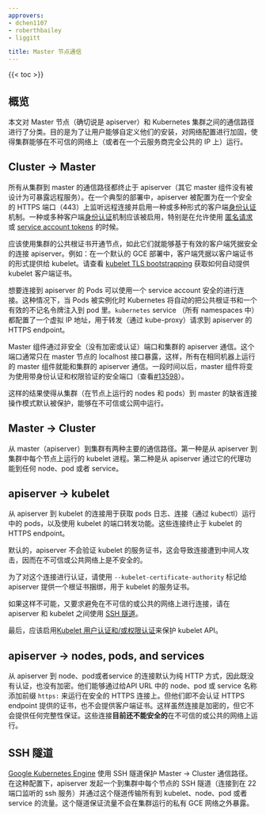 ```yaml
---
approvers:
- dchen1107
- roberthbailey
- liggitt

title: Master 节点通信
---
```


{{< toc >}}


## 概览


本文对 Master 节点（确切说是 apiserver）和 Kubernetes 集群之间的通信路径进行了分类。目的是为了让用户能够自定义他们的安装，对网络配置进行加固，使得集群能够在不可信的网络上（或者在一个云服务商完全公共的 IP 上）运行。


## Cluster -> Master


所有从集群到 master 的通信路径都终止于 apiserver（其它 master 组件没有被设计为可暴露远程服务）。在一个典型的部署中，apiserver 被配置为在一个安全的 HTTPS 端口（443）上监听远程连接并启用一种或多种形式的客户端[身份认证](/docs/admin/authentication/)机制。一种或多种客户端[身份认证](/docs/admin/authentication/)机制应该被启用，特别是在允许使用 [匿名请求](/docs/admin/authentication/#anonymous-requests) 或 [service account tokens](/docs/admin/authentication/#service-account-tokens) 的时候。


应该使用集群的公共根证书开通节点，如此它们就能够基于有效的客户端凭据安全的连接 apiserver。例如：在一个默认的 GCE 部署中，客户端凭据以客户端证书的形式提供给 kubelet。请查看 [kubelet TLS bootstrapping](/docs/admin/kubelet-tls-bootstrapping/) 获取如何自动提供 kubelet 客户端证书。


想要连接到 apiserver 的 Pods 可以使用一个 service account 安全的进行连接。这种情况下，当 Pods 被实例化时 Kubernetes 将自动的把公共根证书和一个有效的不记名令牌注入到 pod 里。`kubernetes` service （所有 namespaces 中）都配置了一个虚拟 IP 地址，用于转发（通过 kube-proxy）请求到 apiserver 的 HTTPS endpoint。


Master 组件通过非安全（没有加密或认证）端口和集群的 apiserver 通信。这个端口通常只在 master 节点的 localhost 接口暴露，这样，所有在相同机器上运行的 master 组件就能和集群的 apiserver 通信。一段时间以后，master 组件将变为使用带身份认证和权限验证的安全端口（查看[#13598](https://github.com/kubernetes/kubernetes/issues/13598)）。


这样的结果使得从集群（在节点上运行的 nodes 和 pods）到 master 的缺省连接操作模式默认被保护，能够在不可信或公网中运行。


## Master -> Cluster


从 master（apiserver）到集群有两种主要的通信路径。第一种是从 apiserver 到集群中每个节点上运行的 kubelet 进程。第二种是从 apiserver 通过它的代理功能到任何 node、pod 或者 service。


## apiserver -> kubelet


从 apiserver 到 kubelet 的连接用于获取 pods 日志、连接（通过 kubectl）运行中的 pods，以及使用 kubelet 的端口转发功能。这些连接终止于 kubelet 的 HTTPS endpoint。


默认的，apiserver 不会验证 kubelet 的服务证书，这会导致连接遭到中间人攻击，因而在不可信或公共网络上是不安全的。  


为了对这个连接进行认证，请使用 `--kubelet-certificate-authority` 标记给 apiserver 提供一个根证书捆绑，用于 kubelet 的服务证书。


如果这样不可能，又要求避免在不可信的或公共的网络上进行连接，请在 apiserver 和 kubelet 之间使用 [SSH 隧道](/docs/concepts/architecture/master-node-communication/#ssh-tunnels)。


最后，应该启用[Kubelet 用户认证和/或权限认证](/docs/admin/kubelet-authentication-authorization/)来保护 kubelet API。


## apiserver -> nodes, pods, and services


从 apiserver 到 node、pod或者service 的连接默认为纯 HTTP 方式，因此既没有认证，也没有加密。他们能够通过给API URL 中的 node、pod 或 service 名称添加前缀 `https:` 来运行在安全的 HTTPS 连接上。但他们即不会认证 HTTPS endpoint 提供的证书，也不会提供客户端证书。这样虽然连接是加密的，但它不会提供任何完整性保证。这些连接**目前还不能安全的**在不可信的或公共的网络上运行。


## SSH 隧道


[Google Kubernetes Engine](https://cloud.google.com/kubernetes-engine/docs/) 使用 SSH 隧道保护 Master -> Cluster 通信路径。在这种配置下，apiserver 发起一个到集群中每个节点的 SSH 隧道（连接到在 22 端口监听的 ssh 服务）并通过这个隧道传输所有到 kubelet、node、pod 或者 service 的流量。这个隧道保证流量不会在集群运行的私有 GCE 网络之外暴露。
